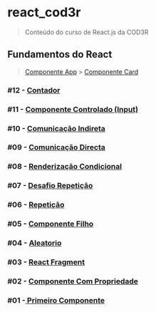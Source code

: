 # react_cod3r

> Conteúdo do curso de React.js da COD3R

## Fundamentos do React

> [Componente App](./fundamentos-react/src/App.jsx) >
> [Componente Card](./fundamentos-react/src/components/layout/Card.jsx)

### #12 - [Contador](./fundamentos-react/src/components/contador/Contador.jsx)

### #11 - [Componente Controlado (Input)](./fundamentos-react/src/components/formulario/Input.jsx)

### #10 - [Comunicação Indireta](./fundamentos-react/src/components/comunicacao/IndiretaPai.jsx)

### #09 - [Comunicação Directa](./fundamentos-react/src/components/comunicacao/DiretaPai.jsx)

### #08 - [Renderização Condicional](./fundamentos-react/src/components/condicional/ParOuImpar.jsx)

### #07 - [Desafio Repetição](./fundamentos-react/src/components/repeticao/TabelaProdutos.jsx)

### #06 - [Repetição](./fundamentos-react/src/components/repeticao/ListaAlunos.jsx)

### #05 - [Componente Filho](./fundamentos-react/src/components/basics/Familia.jsx)

### #04 - [Aleatorio](./fundamentos-react/src/components/basics/Aleatorio.jsx)

### #03 - [React Fragment](./fundamentos-react/src/components/basics/Fragmento.jsx)

### #02 - [Componente Com Propriedade](./fundamentos-react/src/components/basics/ComParametro.jsx)

### #01 -[ Primeiro Componente ](./fundamentos-react/src/components/basics/Primeiro.js)

